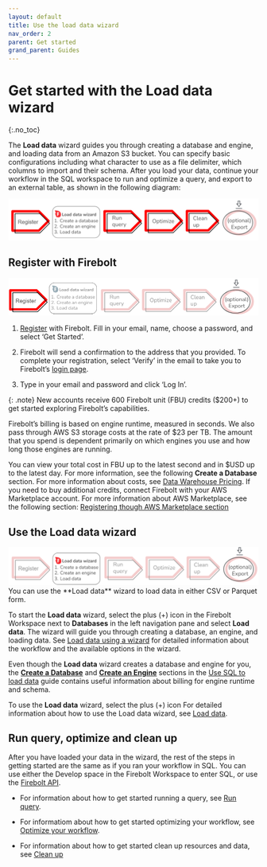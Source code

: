 ```yaml
---
layout: default
title: Use the load data wizard
nav_order: 2
parent: Get started
grand_parent: Guides
---
```


# Get started with the Load data wizard
{:.no_toc}

The **Load data** wizard guides you through creating a database and engine, and loading data from an Amazon S3 bucket. You can specify basic configurations including what character to use as a file delimiter, which columns to import and their schema. After you load your data, continue your workflow in the SQL workspace to run and optimize a query, and export to an external table, as shown in the following diagram:

<img src="../../assets/images/get_started_wizard_workflow.png" alt="Get Started" width="700"/>

## Register with Firebolt

<img src="../assets/images/../../../assets/images/get_started_wizard_register.png" alt="New DB +" width="700"/>

1. [Register](https://go.firebolt.io/signup) with Firebolt. Fill in your email, name, choose a password, and select ‘Get Started’.

2. Firebolt will send a confirmation to the address that you provided. To complete your registration, select ‘Verify’ in the email to take you to Firebolt’s [login page](https://go.firebolt.io/login). 

3. Type in your email and password and click ‘Log In’.

{: .note}
New accounts receive 600 Firebolt unit (FBU) credits ($200+) to get started exploring Firebolt’s capabilities.

Firebolt’s billing is based on engine runtime, measured in seconds. We also pass through AWS S3 storage costs at the rate of $23 per TB. The amount that you spend is dependent primarily on which engines you use and how long those engines are running.

You can view your total cost in FBU up to the latest second and in $USD up to the latest day. For more information, see the following **Create a Database** section. For more information about costs, see [Data Warehouse Pricing](https://www.firebolt.io/pricing). If you need to buy additional credits, connect Firebolt with your AWS Marketplace account. For more information about AWS Marketplace, see the following section: [Registering though AWS Marketplace section](./Getting-started-next-steps.md#register-through-the-aws-marketplace)

## Use the Load data wizard

<img src="../assets/images/../../../assets/images/get_started_wizard_wizard.png" alt="New DB +" width="700"/>
You can use the **Load data** wizard to load data in either CSV or Parquet form.

 To start the **Load data** wizard, select the plus (+) icon in the Firebolt Workspace next to **Databases** in the left navigation pane and select **Load data**. The wizard will guide you through creating a database, an engine, and loading data. See [Load data using a wizard](../loading-data/loading-data-wizard.md#load-data-using-a-wizard) for detailed information about the workflow and the available options in the wizard.
 
 Even though the **Load data** wizard creates a database and engine for you, the [**Create a Database**](./introducing-the-sql-workspace.md#create-a-database) and [**Create an Engine**](./introducing-the-sql-workspace.md#create-an-engine) sections in the [Use SQL to load data](./get-started-sql-workspace.md) guide contains useful information about billing for engine runtime and schema.

To use the **Load data** wizard, select the plus (+) icon   For detailed information about how to use the Load data wizard, see [Load data](../loading-data/loading-data.md). 

## Run query, optimize and clean up
After you have loaded your data in the wizard, the rest of the steps in getting started are the same as if you ran your workflow in SQL. You can use either the Develop space in the Firebolt Workspace to enter SQL, or use the [Firebolt API](../query-data/using-the-api.md).

* For information about how to get started running a query, see [Run query](./get-started-sql-workspace.md#run-query).

* For informatiom about how to get started optimizing your workflow, see [Optimize your workflow](get-started-sql-workspace.md#optimize-your-workflow).

* For information about how to get started clean up resources and data, see [Clean up](./get-started-sql-workspace.md#)
